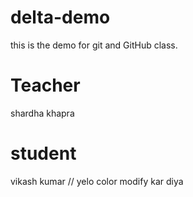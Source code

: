 # delta-demo
this is the demo for git and GitHub class. 

# Teacher 
shardha khapra 

# student 
vikash kumar // yelo color modify kar diya 
